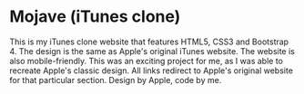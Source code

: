 # Mojave (iTunes clone)

This is my iTunes clone website that features HTML5, CSS3 and Bootstrap 4. The design is the same as Apple's original iTunes website. The website is also mobile-friendly. This was an exciting project for me, as I was able to recreate Apple's classic design. All links redirect to Apple's original website for that particular section. Design by Apple, code by me. 
